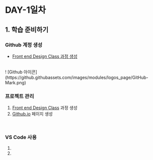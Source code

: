 # DAY-1일차 

## 1. 학습 준비하기
### Github 계정 생성
- [Front end Design Class 과정 생성](https://github.com/blossomy87/Front-end-Design-class)

<br>
! [Github 아이콘](https://github.githubassets.com/images/modules/logos_page/GitHub-Mark.png)

<br>

### 프로젝트  관리

1. [Front end Design Class](https://github.com/blossomy87/Front-end-Design-class) 과정 생성
1. [Github.io](https://github.com/blossomy87/blossomy87.github.io) 페이지 생성

<br>

### VS Code 사용

1.
1.